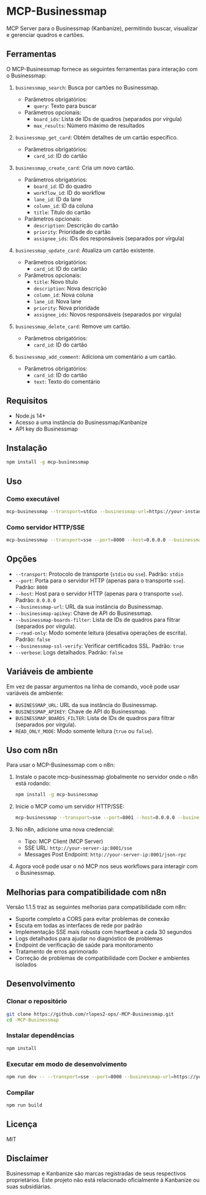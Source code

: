 # MCP-Businessmap

MCP Server para o Businessmap (Kanbanize), permitindo buscar, visualizar e gerenciar quadros e cartões.

## Ferramentas

O MCP-Businessmap fornece as seguintes ferramentas para interação com o Businessmap:

1. `businessmap_search`: Busca por cartões no Businessmap.
   - Parâmetros obrigatórios:
     - `query`: Texto para buscar
   - Parâmetros opcionais:
     - `board_ids`: Lista de IDs de quadros (separados por vírgula)
     - `max_results`: Número máximo de resultados

2. `businessmap_get_card`: Obtém detalhes de um cartão específico.
   - Parâmetros obrigatórios:
     - `card_id`: ID do cartão

3. `businessmap_create_card`: Cria um novo cartão.
   - Parâmetros obrigatórios:
     - `board_id`: ID do quadro
     - `workflow_id`: ID do workflow
     - `lane_id`: ID da lane
     - `column_id`: ID da coluna
     - `title`: Título do cartão
   - Parâmetros opcionais:
     - `description`: Descrição do cartão
     - `priority`: Prioridade do cartão
     - `assignee_ids`: IDs dos responsáveis (separados por vírgula)

4. `businessmap_update_card`: Atualiza um cartão existente.
   - Parâmetros obrigatórios:
     - `card_id`: ID do cartão
   - Parâmetros opcionais:
     - `title`: Novo título
     - `description`: Nova descrição
     - `column_id`: Nova coluna
     - `lane_id`: Nova lane
     - `priority`: Nova prioridade
     - `assignee_ids`: Novos responsáveis (separados por vírgula)

5. `businessmap_delete_card`: Remove um cartão.
   - Parâmetros obrigatórios:
     - `card_id`: ID do cartão

6. `businessmap_add_comment`: Adiciona um comentário a um cartão.
   - Parâmetros obrigatórios:
     - `card_id`: ID do cartão
     - `text`: Texto do comentário

## Requisitos

- Node.js 14+
- Acesso a uma instância do Businessmap/Kanbanize
- API key do Businessmap

## Instalação

```bash
npm install -g mcp-businessmap
```

## Uso

### Como executável

```bash
mcp-businessmap --transport=stdio --businessmap-url=https://your-instance.businessmap.io --businessmap-apikey=YOUR_API_KEY
```

### Como servidor HTTP/SSE

```bash
mcp-businessmap --transport=sse --port=8000 --host=0.0.0.0 --businessmap-url=https://your-instance.businessmap.io --businessmap-apikey=YOUR_API_KEY
```

## Opções

- `--transport`: Protocolo de transporte (`stdio` ou `sse`). Padrão: `stdio`
- `--port`: Porta para o servidor HTTP (apenas para o transporte `sse`). Padrão: `8000`
- `--host`: Host para o servidor HTTP (apenas para o transporte `sse`). Padrão: `0.0.0.0`
- `--businessmap-url`: URL da sua instância do Businessmap.
- `--businessmap-apikey`: Chave de API do Businessmap.
- `--businessmap-boards-filter`: Lista de IDs de quadros para filtrar (separados por vírgula).
- `--read-only`: Modo somente leitura (desativa operações de escrita). Padrão: `false`
- `--businessmap-ssl-verify`: Verificar certificados SSL. Padrão: `true`
- `--verbose`: Logs detalhados. Padrão: `false`

## Variáveis de ambiente

Em vez de passar argumentos na linha de comando, você pode usar variáveis de ambiente:

- `BUSINESSMAP_URL`: URL da sua instância do Businessmap.
- `BUSINESSMAP_APIKEY`: Chave de API do Businessmap.
- `BUSINESSMAP_BOARDS_FILTER`: Lista de IDs de quadros para filtrar (separados por vírgula).
- `READ_ONLY_MODE`: Modo somente leitura (`true` ou `false`).

## Uso com n8n

Para usar o MCP-Businessmap com o n8n:

1. Instale o pacote mcp-businessmap globalmente no servidor onde o n8n está rodando:
   ```bash
   npm install -g mcp-businessmap
   ```

2. Inicie o MCP como um servidor HTTP/SSE:
   ```bash
   mcp-businessmap --transport=sse --port=8001 --host=0.0.0.0 --businessmap-url=https://your-instance.businessmap.io --businessmap-apikey=YOUR_API_KEY --verbose
   ```

3. No n8n, adicione uma nova credencial:
   - Tipo: MCP Client (MCP Server)
   - SSE URL: `http://your-server-ip:8001/sse`
   - Messages Post Endpoint: `http://your-server-ip:8001/json-rpc`

4. Agora você pode usar o nó MCP nos seus workflows para interagir com o Businessmap.

## Melhorias para compatibilidade com n8n

Versão 1.1.5 traz as seguintes melhorias para compatibilidade com n8n:

- Suporte completo a CORS para evitar problemas de conexão
- Escuta em todas as interfaces de rede por padrão
- Implementação SSE mais robusta com heartbeat a cada 30 segundos
- Logs detalhados para ajudar no diagnóstico de problemas
- Endpoint de verificação de saúde para monitoramento
- Tratamento de erros aprimorado
- Correção de problemas de compatibilidade com Docker e ambientes isolados

## Desenvolvimento

### Clonar o repositório

```bash
git clone https://github.com/rlopes2-ops/-MCP-Businessmap.git
cd -MCP-Businessmap
```

### Instalar dependências

```bash
npm install
```

### Executar em modo de desenvolvimento

```bash
npm run dev -- --transport=sse --port=8000 --businessmap-url=https://your-instance.businessmap.io --businessmap-apikey=YOUR_API_KEY
```

### Compilar

```bash
npm run build
```

## Licença

MIT

## Disclaimer

Businessmap e Kanbanize são marcas registradas de seus respectivos proprietários. Este projeto não está relacionado oficialmente à Kanbanize ou suas subsidiárias. 